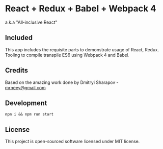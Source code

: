 # React + Redux + Babel + Webpack 4
a.k.a "All-inclusive React"

## Included
This app includes the requisite parts to demonstrate usage of React, Redux. Tooling to compile transpile ES6 using Webpack 4 and Babel.

## Credits
Based on the amazing work done by 
Dmitryi Sharapov - mrneey@gmail.com

## Development

```
npm i && npm run start
```

## License

This project is open-sourced software licensed under MIT license.
